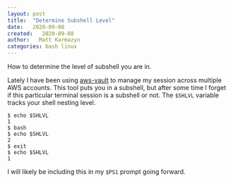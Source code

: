 ```yaml
---
layout: post
title:  "Determine Subshell Level"
date:   2020-09-08
created:   2020-09-08
author:   Matt Karmazyn
categories: bash linux
---
```

How to determine the level of subshell you are in.

<!--break-->

Lately I have been using [aws-vault](https://github.com/99designs/aws-vault) to manage my session across multiple AWS accounts. This tool puts you in a subshell, but after some time I forget if this particular terminal session is a subshell or not. The `$SHLVL` variable tracks your shell nesting level.

```
$ echo $SHLVL
1
$ bash
$ echo $SHLVL
2
$ exit
$ echo $SHLVL
1
```

I will likely be including this in my `$PS1` prompt going forward.
